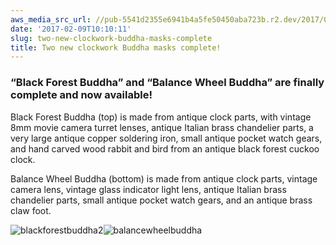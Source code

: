 ```yaml
---
aws_media_src_url: //pub-5541d2355e6941b4a5fe50450aba723b.r2.dev/2017/02/blackforestbuddha2.jpg
date: '2017-02-09T10:10:11'
slug: two-new-clockwork-buddha-masks-complete
title: Two new clockwork Buddha masks complete!
---
```


 ### **“Black Forest Buddha” and “Balance Wheel Buddha” are finally complete and now available!**

 Black Forest Buddha (top) is made from antique clock parts, with vintage 8mm movie camera turret lenses, antique Italian brass chandelier parts, a very large antique copper soldering iron, small antique pocket watch gears, and hand carved wood rabbit and bird from an antique black forest cuckoo clock.

 Balance Wheel Buddha (bottom) is made from antique clock parts, vintage camera lens, vintage glass indicator light lens, antique Italian brass chandelier parts, small antique pocket watch gears, and an antique brass claw foot.

 ![blackforestbuddha2](//pub-5541d2355e6941b4a5fe50450aba723b.r2.dev/2017/02/blackforestbuddha2.jpg?w=602)![balancewheelbuddha](//pub-5541d2355e6941b4a5fe50450aba723b.r2.dev/2017/02/balancewheelbuddha.jpg?w=602)